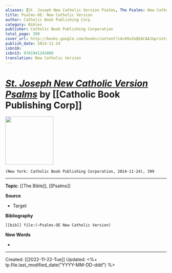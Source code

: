 ```yaml
---
aliases: [St. Joseph New Catholic Version Psalms, The Psalms: New Catholic Version]
title: Psalms-OE: New Catholic Version
author: Catholic Book Publishing Corp
category: Bibles
publisher: Catholic Book Publishing Corporation
total_page: 399
cover_url: http://books.google.com/books/content?id=99vZoQEACAAJ&printsec=frontcover&img=1&zoom=1&source=gbs_api
publish_date: 2014-11-24
isbn10: 
isbn13: 9781941243800
translation: New Catholic Version
---
```

# *[St. Joseph New Catholic Version Psalms](https://catholicbookpublishing.com/product/1373)* by [[Catholic Book Publishing Corp]]

<img src="https://b2c-cbp-assets.s3.amazonaws.com/products/665-19BG-5.jpg" width=150>

`(New York: Catholic Book Publishing Corporation, 2014-11-24), 399`



--- 
**Topic**: [[The Bible]], [[Psalms]]

**Source**
- Target


**Bibliography**

```query
[[bib]] file:(~Psalms-OE New Catholic Version)
```
 

**New Words**

- 

---
Created: [[2022-11-22-Tue]]
Updated: <%+ tp.file.last_modified_date("YYYY-MM-DD-ddd") %>
